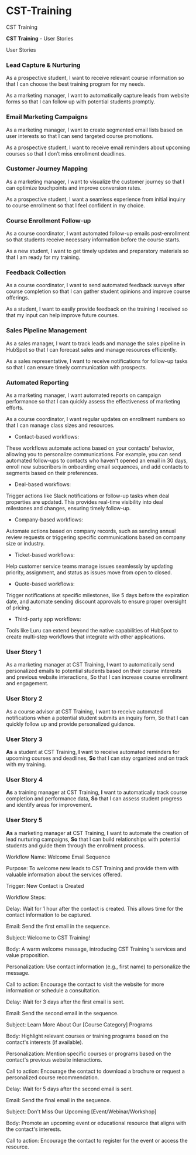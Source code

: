 # CST-Training
CST Training 

**CST Training**  - User Stories

User Stories

### **Lead Capture & Nurturing**

As a prospective student, 
I want to receive relevant course information 
so that I can choose the best training program for my needs.

As a marketing manager, 
I want to automatically capture leads from website forms 
so that I can follow up with potential students promptly.

### **Email Marketing Campaigns**

As a marketing manager, 
I want to create segmented email lists based on user interests 
so that I can send targeted course promotions.

As a prospective student, 
I want to receive email reminders about upcoming courses 
so that I don’t miss enrollment deadlines.

### **Customer Journey Mapping**

As a marketing manager, 
I want to visualize the customer journey 
so that I can optimize touchpoints and improve conversion rates.

As a prospective student, 
I want a seamless experience from initial inquiry to course enrollment 
so that I feel confident in my choice.

### **Course Enrollment Follow-up**

As a course coordinator, 
I want automated follow-up emails post-enrollment 
so that students receive necessary information before the course starts.

As a new student, 
I want to get timely updates and preparatory materials 
so that I am ready for my training.

### **Feedback Collection**

As a course coordinator, 
I want to send automated feedback surveys after course completion 
so that I can gather student opinions and improve course offerings.

As a student, 
I want to easily provide feedback on the training I received 
so that my input can help improve future courses.

### **Sales Pipeline Management**

As a sales manager, 
I want to track leads and manage the sales pipeline in HubSpot 
so that I can forecast sales and manage resources efficiently.

As a sales representative, 
I want to receive notifications for follow-up tasks
so that I can ensure timely communication with prospects.

### **Automated Reporting**

As a marketing manager, 
I want automated reports on campaign performance 
so that I can quickly assess the effectiveness of marketing efforts.

As a course coordinator, 
I want regular updates on enrollment numbers 
so that I can manage class sizes and resources.



* Contact-based workflows:

These workflows automate actions based on your contacts' behavior, allowing you to personalize communications. 
For example, you can send automated follow-ups to contacts who haven't opened an email in 30 days, 
enroll new subscribers in onboarding email sequences, and add contacts to segments based on their preferences. 

* Deal-based workflows:

Trigger actions like Slack notifications or follow-up tasks when deal properties are updated. 
This provides real-time visibility into deal milestones and changes, ensuring timely follow-up. 

* Company-based workflows:

Automate actions based on company records, such as sending annual review requests or triggering 
specific communications based on company size or industry. 

* Ticket-based workflows:

Help customer service teams manage issues seamlessly by updating priority, assignment, 
and status as issues move from open to closed. 

* Quote-based workflows: 

Trigger notifications at specific milestones, 
like 5 days before the expiration date, and automate sending discount approvals to ensure 
proper oversight of pricing. 

* Third-party app workflows: 

Tools like Luru can extend beyond the native capabilities of 
HubSpot to create multi-step workflows that integrate with other applications. 


### User Story 1

As a marketing manager at CST Training,
I want to automatically send personalized emails to potential students based on their course interests and previous website interactions,
So that I can increase course enrollment and engagement.

### User Story 2

As a course advisor at CST Training,
I want to receive automated notifications when a potential student submits an inquiry form,
So that I can quickly follow up and provide personalized guidance.

### User Story 3

**As** a student at CST Training,
**I** want to receive automated reminders for upcoming courses and deadlines,
**So** that I can stay organized and on track with my training.

### User Story 4

**As** a training manager at CST Training,
**I** want to automatically track course completion and performance data,
**So** that I can assess student progress and identify areas for improvement.

### User Story 5

**As** a marketing manager at CST Training,
**I** want to automate the creation of lead nurturing campaigns,
**So** that I can build relationships with potential students and 
guide them through the enrollment process.



Workflow Name: Welcome Email Sequence

Purpose: To welcome new leads to CST Training and provide them with valuable information about the services offered.

Trigger: New Contact is Created

Workflow Steps:

Delay: Wait for 1 hour after the contact is created. This allows time for the contact information to be captured.

Email: Send the first email in the sequence.

Subject: Welcome to CST Training!

Body: A warm welcome message, introducing CST Training's services and value proposition.

Personalization: Use contact information (e.g., first name) to personalize the message.

Call to action: Encourage the contact to visit the website for more information or schedule a consultation.

Delay: Wait for 3 days after the first email is sent.

Email: Send the second email in the sequence.

Subject: Learn More About Our [Course Category] Programs

Body: Highlight relevant courses or training programs based on the contact's interests (if available).

Personalization: Mention specific courses or programs based on the contact's previous website interactions.

Call to action: Encourage the contact to download a brochure or request a personalized course recommendation.

Delay: Wait for 5 days after the second email is sent.

Email: Send the final email in the sequence.

Subject: Don't Miss Our Upcoming [Event/Webinar/Workshop]

Body: Promote an upcoming event or educational resource that aligns with the contact's interests.

Call to action: Encourage the contact to register for the event or access the resource.